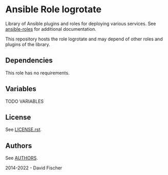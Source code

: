 # Ansible Role logrotate

Library of Ansible plugins and roles for deploying various services.
See [ansible-roles](https://github.com/davidfischer-ch/ansible-roles) for additional documentation.

This repository hosts the role logrotate and may depend of other roles and plugins of the library.

## Dependencies

This role has no requirements.

## Variables

TODO VARIABLES

## License

See [LICENSE.rst](LICENSE.rst).

## Authors

See [AUTHORS](AUTHORS).

2014-2022 - David Fischer

